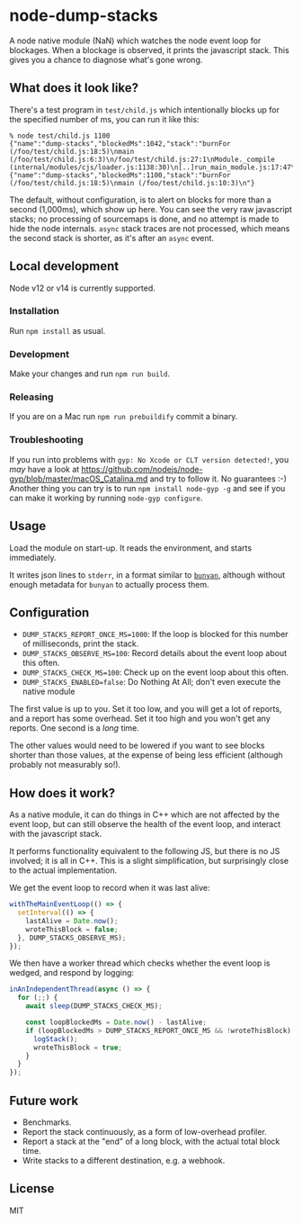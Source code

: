 # node-dump-stacks

A node native module (NaN) which watches the node event loop for blockages.
When a blockage is observed, it prints the javascript stack. This gives you a
chance to diagnose what's gone wrong.


## What does it look like?

There's a test program in `test/child.js` which intentionally blocks up for the
specified number of ms, you can run it like this:

```
% node test/child.js 1100
{"name":"dump-stacks","blockedMs":1042,"stack":"burnFor (/foo/test/child.js:18:5)\nmain (/foo/test/child.js:6:3)\n/foo/test/child.js:27:1\nModule._compile (internal/modules/cjs/loader.js:1138:30)\n[..]run_main_module.js:17:47\n"}
{"name":"dump-stacks","blockedMs":1100,"stack":"burnFor (/foo/test/child.js:18:5)\nmain (/foo/test/child.js:10:3)\n"}
```

The default, without configuration, is to alert on blocks for more than a second
(1,000ms), which show up here. You can see the very raw javascript stacks; no
processing of sourcemaps is done, and no attempt is made to hide the node internals.
`async` stack traces are not processed, which means the second stack is shorter,
as it's after an `async` event.


## Local development
Node v12 or v14 is currently supported.

### Installation
Run `npm install` as usual.

### Development
Make your changes and run `npm run build`.

### Releasing
If you are on a Mac run `npm run prebuildify` commit a binary.


### Troubleshooting
If you run into problems with `gyp: No Xcode or CLT version detected!`, you _may_ have a look at https://github.com/nodejs/node-gyp/blob/master/macOS_Catalina.md and try to follow it. No guarantees :-)
Another thing you can try is to run `npm install node-gyp -g` and see if you can make it working by running `node-gyp configure`.


## Usage

Load the module on start-up. It reads the environment, and starts immediately.

It writes json lines to `stderr`, in a format similar to
[`bunyan`](https://github.com/trentm/node-bunyan),
although without enough metadata for `bunyan` to actually process them.


## Configuration

 * `DUMP_STACKS_REPORT_ONCE_MS=1000`: If the loop is blocked for this number of
     milliseconds, print the stack.
 * `DUMP_STACKS_OBSERVE_MS=100`: Record details about the event loop about this
     often.
 * `DUMP_STACKS_CHECK_MS=100`: Check up on the event loop about this often.
 * `DUMP_STACKS_ENABLED=false`: Do Nothing At All; don't even execute the native module

The first value is up to you. Set it too low, and you will get a lot of reports,
and a report has some overhead. Set it too high and you won't get any reports.
One second is a *long* time.

The other values would need to be lowered if you want to see blocks shorter than
those values, at the expense of being less efficient (although probably not
measurably so!).


## How does it work?

As a native module, it can do things in C++ which are not affected by the
event loop, but can still observe the health of the event loop, and interact
with the javascript stack.

It performs functionality equivalent to the following JS, but there is no JS
involved; it is all in C++. This is a slight simplification, but surprisingly
close to the actual implementation.

We get the event loop to record when it was last alive:
```js
withTheMainEventLoop(() => {
  setInterval(() => {
    lastAlive = Date.now();
    wroteThisBlock = false;
  }, DUMP_STACKS_OBSERVE_MS);
});
```


We then have a worker thread which checks whether the event loop is wedged,
and respond by logging:
```js
inAnIndependentThread(async () => {
  for (;;) {
    await sleep(DUMP_STACKS_CHECK_MS);

    const loopBlockedMs = Date.now() - lastAlive;
    if (loopBlockedMs > DUMP_STACKS_REPORT_ONCE_MS && !wroteThisBlock) {
      logStack();
      wroteThisBlock = true;
    }
  }
});
```


## Future work
 
 * Benchmarks.
 * Report the stack continuously, as a form of low-overhead profiler.
 * Report a stack at the "end" of a long block, with the actual total block time.
 * Write stacks to a different destination, e.g. a webhook.


## License

MIT

